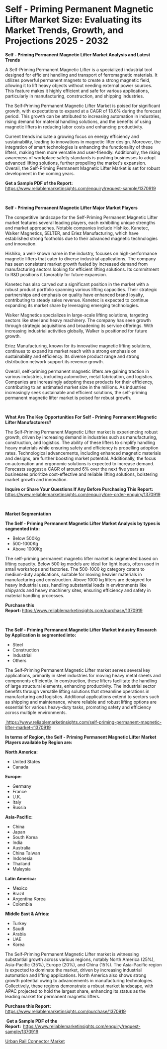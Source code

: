 <p><h1>Self - Priming Permanent Magnetic Lifter Market Size: Evaluating its Market Trends, Growth, and Projections 2025 - 2032</h1></p><p><strong>Self - Priming Permanent Magnetic Lifter Market Analysis and Latest Trends</strong></p>
<p><p>A Self-Priming Permanent Magnetic Lifter is a specialized industrial tool designed for efficient handling and transport of ferromagnetic materials. It utilizes powerful permanent magnets to create a strong magnetic field, allowing it to lift heavy objects without needing external power sources. This feature makes it highly efficient and safe for various applications, particularly in manufacturing, construction, and shipping industries.</p><p>The Self-Priming Permanent Magnetic Lifter Market is poised for significant growth, with expectations to expand at a CAGR of 13.6% during the forecast period. This growth can be attributed to increasing automation in industries, rising demand for material handling solutions, and the benefits of using magnetic lifters in reducing labor costs and enhancing productivity. </p><p>Current trends indicate a growing focus on energy efficiency and sustainability, leading to innovations in magnetic lifter design. Moreover, the integration of smart technologies is enhancing the functionality of these lifters, making them more versatile and user-friendly. Additionally, the rising awareness of workplace safety standards is pushing businesses to adopt advanced lifting solutions, further propelling the market's expansion. Overall, the Self-Priming Permanent Magnetic Lifter Market is set for robust development in the coming years.</p></p>
<p><strong>Get a Sample PDF of the Report:&nbsp;</strong> <a href="https://www.reliablemarketinsights.com/enquiry/request-sample/1370919?utm_campaign=3258&utm_medium=2&utm_source=Github&utm_content=ia&utm_term=22032025&utm_id=self-priming-permanent-magnetic-lifter">https://www.reliablemarketinsights.com/enquiry/request-sample/1370919</a></p>
<p>&nbsp;</p>
<p><strong>Self - Priming Permanent Magnetic Lifter Major Market Players</strong></p>
<p><p>The competitive landscape for the Self-Priming Permanent Magnetic Lifter market features several leading players, each exhibiting unique strengths and market approaches. Notable companies include Hishiko, Kanetec, Walker Magnetics, SELTER, and Eriez Manufacturing, which have established strong footholds due to their advanced magnetic technologies and innovation.</p><p>Hishiko, a well-known name in the industry, focuses on high-performance magnetic lifters that cater to diverse industrial applications. The company has seen consistent market growth fueled by increased demand from manufacturing sectors looking for efficient lifting solutions. Its commitment to R&D positions it favorably for future expansion.</p><p>Kanetec has also carved out a significant position in the market with a robust product portfolio spanning various lifting capacities. Their strategic partnerships and emphasis on quality have enhanced brand loyalty, contributing to steady sales revenue. Kanetec is expected to continue expanding its market share by leveraging emerging technologies.</p><p>Walker Magnetics specializes in large-scale lifting solutions, targeting sectors like steel and heavy machinery. The company has seen growth through strategic acquisitions and broadening its service offerings. With increasing industrial activities globally, Walker is positioned for future growth.</p><p>Eriez Manufacturing, known for its innovative magnetic lifting solutions, continues to expand its market reach with a strong emphasis on sustainability and efficiency. Its diverse product range and strong distribution network support its revenue growth.</p><p>Overall, self-priming permanent magnetic lifters are gaining traction in various industries, including automotive, metal fabrication, and logistics. Companies are increasingly adopting these products for their efficiency, contributing to an estimated market size in the millions. As industries increasingly seek sustainable and efficient solutions, the self-priming permanent magnetic lifter market is poised for robust growth.</p></p>
<p>&nbsp;</p>
<p><strong>What Are The Key Opportunities For Self - Priming Permanent Magnetic Lifter Manufacturers?</strong></p>
<p><p>The Self-Priming Permanent Magnetic Lifter market is experiencing robust growth, driven by increasing demand in industries such as manufacturing, construction, and logistics. The ability of these lifters to simplify handling heavy materials while ensuring safety and efficiency is propelling adoption rates. Technological advancements, including enhanced magnetic materials and designs, are further boosting market potential. Additionally, the focus on automation and ergonomic solutions is expected to increase demand. Forecasts suggest a CAGR of around 6% over the next five years as businesses prioritize cost-effective and reliable lifting solutions, bolstering market growth and innovation.</p></p>
<p><strong>Inquire or Share Your Questions If Any Before Purchasing This Report:</strong> <a href="https://www.reliablemarketinsights.com/enquiry/pre-order-enquiry/1370919?utm_campaign=3258&utm_medium=2&utm_source=Github&utm_content=ia&utm_term=22032025&utm_id=self-priming-permanent-magnetic-lifter">https://www.reliablemarketinsights.com/enquiry/pre-order-enquiry/1370919</a></p>
<p>&nbsp;</p>
<p><strong>Market Segmentation</strong></p>
<p><strong>The Self - Priming Permanent Magnetic Lifter Market Analysis by types is segmented into:</strong></p>
<p><ul><li>Below 500Kg</li><li>500-1000Kg</li><li>Above 1000Kg</li></ul></p>
<p><p>The self-priming permanent magnetic lifter market is segmented based on lifting capacity. Below 500 kg models are ideal for light loads, often used in small workshops and factories. The 500-1000 kg category caters to medium-duty applications, suitable for moving heavier materials in manufacturing and construction. Above 1000 kg lifters are designed for heavy industrial uses, handling substantial loads in environments like shipyards and heavy machinery sites, ensuring efficiency and safety in material handling processes.</p></p>
<p><strong>Purchase this Report:&nbsp;</strong><a href="https://www.reliablemarketinsights.com/purchase/1370919?utm_campaign=3258&utm_medium=2&utm_source=Github&utm_content=ia&utm_term=22032025&utm_id=self-priming-permanent-magnetic-lifter">https://www.reliablemarketinsights.com/purchase/1370919</a></p>
<p>&nbsp;</p>
<p><strong>The Self - Priming Permanent Magnetic Lifter Market Industry Research by Application is segmented into:</strong></p>
<p><ul><li>Steel</li><li>Construction</li><li>Industrial</li><li>Others</li></ul></p>
<p><p>The Self-Priming Permanent Magnetic Lifter market serves several key applications, primarily in steel industries for moving heavy metal sheets and components efficiently. In construction, these lifters facilitate the handling of large structural elements, enhancing productivity. The industrial sector benefits through versatile lifting solutions that streamline operations in manufacturing and logistics. Additional applications extend to sectors such as shipping and maintenance, where reliable and robust lifting options are essential for various heavy-duty tasks, promoting safety and efficiency across multiple environments.</p></p>
<p><a href="https://www.reliablemarketinsights.com/self-priming-permanent-magnetic-lifter-market-r1370919?utm_campaign=3258&utm_medium=2&utm_source=Github&utm_content=ia&utm_term=22032025&utm_id=self-priming-permanent-magnetic-lifter">&nbsp;https://www.reliablemarketinsights.com/self-priming-permanent-magnetic-lifter-market-r1370919</a></p>
<p><strong>In terms of Region, the Self - Priming Permanent Magnetic Lifter Market Players available by Region are:</strong></p>
<p>
    <p> <strong> North America: </strong>
        <ul>
            <li>United States</li>
            <li>Canada</li>
        </ul>
        </p> 
    <p> <strong> Europe: </strong>
        <ul>
            <li>Germany</li>
            <li>France</li>
            <li>U.K.</li>
            <li>Italy</li>
            <li>Russia</li>
        </ul>
        </p> 
    <p> <strong> Asia-Pacific: </strong>
        <ul>
            <li>China</li>
            <li>Japan</li>
            <li>South Korea</li>
            <li>India</li>
            <li>Australia</li>
            <li>China Taiwan</li>
            <li>Indonesia</li>
            <li>Thailand</li>
            <li>Malaysia</li>
        </ul>
        </p> 
    <p> <strong> Latin America: </strong>
        <ul>
            <li>Mexico</li>
            <li>Brazil</li>
            <li>Argentina Korea</li>
            <li>Colombia</li>
        </ul>
        </p> 
    <p> <strong> Middle East & Africa: </strong>
        <ul>
            <li>Turkey</li>
            <li>Saudi</li>
            <li>Arabia</li>
            <li>UAE</li>
            <li>Korea</li>
        </ul>
    </p>
    </p>
<p><p>The Self-Priming Permanent Magnetic Lifter market is witnessing substantial growth across various regions, notably North America (25%), Asia-Pacific (35%), Europe (20%), and China (15%). The Asia-Pacific region is expected to dominate the market, driven by increasing industrial automation and lifting applications. North America also shows strong growth potential owing to advancements in manufacturing technologies. Collectively, these regions demonstrate a robust market landscape, with APAC projected to hold the largest share, enhancing its status as the leading market for permanent magnetic lifters.</p></p>
<p><strong>Purchase this Report: </strong><a href="https://www.reliablemarketinsights.com/purchase/1370919?utm_campaign=3258&utm_medium=2&utm_source=Github&utm_content=ia&utm_term=22032025&utm_id=self-priming-permanent-magnetic-lifter">https://www.reliablemarketinsights.com/purchase/1370919</a></p>
<p>&nbsp;<strong>Get a Sample PDF of the Report:&nbsp;&nbsp;</strong><a href="https://www.reliablemarketinsights.com/enquiry/request-sample/1370919?utm_campaign=3258&utm_medium=2&utm_source=Github&utm_content=ia&utm_term=22032025&utm_id=self-priming-permanent-magnetic-lifter">https://www.reliablemarketinsights.com/enquiry/request-sample/1370919</a></p>
<p><strong></strong></p>
<p><p><a href="https://github.com/sharphadan/Market-Research-Report-List-1/blob/main/urban-rail-connector-market.md?utm_campaign=3258&utm_medium=2&utm_source=Github&utm_content=ia&utm_term=22032025&utm_id=self-priming-permanent-magnetic-lifter">Urban Rail Connector Market</a></p></p>